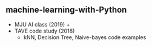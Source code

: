 ## machine-learning-with-Python
+ MJU AI class (2019)
	+ 
+ TAVE code study (2018)
	+ kNN, Decision Tree, Naive-bayes code examples
